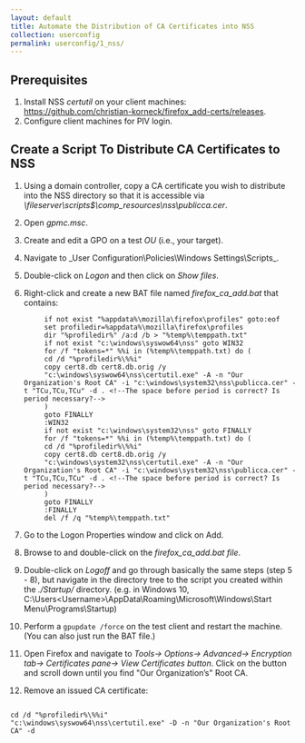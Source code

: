```yaml
---
layout: default
title: Automate the Distribution of CA Certificates into NSS
collection: userconfig
permalink: userconfig/1_nss/
---
```

<!--Needs an intro sentence.-->

## Prerequisites

1. Install NSS _certutil_ on your client machines: https://github.com/christian-korneck/firefox_add-certs/releases.
2. Configure client machines for PIV login. <!--Add a link to Playbook for PIV Login when it has been added to IDM.gov.-->

## Create a Script To Distribute CA Certificates to NSS

1. Using a domain controller, copy a CA certificate you wish to distribute into the NSS directory so that it is accessible via _\\fileserver\scripts$\comp_resources\nss\publicca.cer_.
2. Open _gpmc.msc_. 
3. Create and edit a GPO on a test _OU_ (i.e., your target). <!--Will the administrator understand this? Add: "Create a test OU"? What is the purpose of the test OU?-->
4. Navigate to _User Configuration\Policies\Windows Settings\Scripts\_. 
5. Double-click on _Logon_ and then click on _Show files_.
6. Right-click and create a new BAT file named _firefox_ca_add.bat_ that contains: <!--Right-click on what, to do what? Is the BAT file the "script" the admin "added to the "/Startup/ directory" mentioned in Step 9? Explain "/Startup/ directory.-->

            if not exist "%appdata%\mozilla\firefox\profiles" goto:eof
            set profiledir=%appdata%\mozilla\firefox\profiles
            dir "%profiledir%" /a:d /b > "%temp%\temppath.txt"
            if not exist "c:\windows\syswow64\nss" goto WIN32
            for /f "tokens=*" %%i in (%temp%\temppath.txt) do (
            cd /d "%profiledir%\%%i"
            copy cert8.db cert8.db.orig /y
            "c:\windows\syswow64\nss\certutil.exe" -A -n "Our Organization's Root CA" -i "c:\windows\system32\nss\publicca.cer" -t "TCu,TCu,TCu" -d . <!--The space before period is correct? Is period necessary?-->
            )
            goto FINALLY
            :WIN32
            if not exist "c:\windows\system32\nss" goto FINALLY
            for /f "tokens=*" %%i in (%temp%\temppath.txt) do (
            cd /d "%profiledir%\%%i"
            copy cert8.db cert8.db.orig /y
            "c:\windows\system32\nss\certutil.exe" -A -n "Our Organization's Root CA" -i "c:\windows\system32\nss\publicca.cer" -t "TCu,TCu,TCu" -d . <!--The space before period is correct? Is period necessary?-->
            )
            goto FINALLY
            :FINALLY
            del /f /q "%temp%\temppath.txt"

7. Go to the Logon Properties window and click on Add.
8. Browse to and double-click on the _firefox_ca_add.bat file_.
9. Double-click on _Logoff_ and go through basically the same steps (step 5 - 8), but navigate in the directory tree to the script you created within the _./Startup/_ directory. (e.g. in Windows 10, C:\Users\<Username>\AppData\Roaming\Microsoft\Windows\Start Menu\Programs\Startup)
10. Perform a `gpupdate /force` on the test client and restart the machine. (You can also just run the BAT file.)
11. Open Firefox and navigate to _Tools-> Options-> Advanced-> Encryption tab-> Certificates pane-> View Certificates button_. Click on the button and scroll down until you find "Our Organization’s" Root CA. <!--Are you supposed to click on the View Certificates button? and then a list comes up that you scroll through? Explain.-->
12. Remove an issued CA certificate: <!--Can't follow the logic of this ending. How does this step relate to "automated distribution of CA certificates into NSS"? Need a more clear wrap-up and tie-in to the purpose of this Playbook.-->

```

cd /d "%profiledir%\%%i"
"c:\windows\syswow64\nss\certutil.exe" -D -n "Our Organization's Root CA" -d 
```
